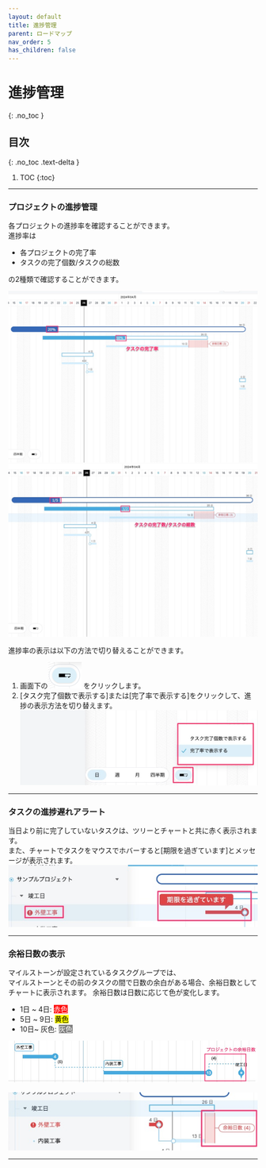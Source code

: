 ```yaml
---
layout: default
title: 進捗管理
parent: ロードマップ
nav_order: 5
has_children: false
---
```


# 進捗管理
{: .no_toc }

## 目次
{: .no_toc .text-delta }

1. TOC
{:toc}

---

### プロジェクトの進捗管理

各プロジェクトの進捗率を確認することができます。
<br>進捗率は
- 各プロジェクトの完了率
- タスクの完了個数/タスクの総数

の2種類で確認することができます。

![Alt text](/assets/images/roadmap/progress/1.png)
![Alt text](/assets/images/roadmap/progress/2.png)

進捗率の表示は以下の方法で切り替えることができます。
1. 画面下の![Alt text](/assets/images/roadmap/progress/3.png) をクリックします。
2. [タスク完了個数で表示する]または[完了率で表示する]をクリックして、進捗の表示方法を切り替えます。
![Alt text](/assets/images/roadmap/progress/4.png)

---

### タスクの進捗遅れアラート

当日より前に完了していないタスクは、ツリーとチャートと共に赤く表示されます。
<br>また、チャートでタスクをマウスでホバーすると[期限を過ぎています]とメッセージが表示されます。
![Alt text](/assets/images/roadmap/progress/5.png)

---

### 余裕日数の表示

マイルストーンが設定されているタスクグループでは、<br>
マイルストーンとその前のタスクの間で日数の余白がある場合、余裕日数としてチャートに表示されます。
余裕日数は日数に応じて色が変化します。

- 1日 ~ 4日: <span style="background:red; color:white;">赤色</span>
- 5日 ~ 9日: <span style="background:yellow; color:black;">黄色</span>
- 10日~ 灰色: <span style="background:gray; color:white">灰色</span>

![Alt text](/assets/images/roadmap/progress/6.png)
<br>
<br>
![Alt text](/assets/images/roadmap/progress/7.png)

---